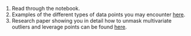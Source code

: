 1. Read through the notebook. 
2. Examples of the different types of data points you may encounter [here](https://www2.stat.duke.edu/courses/Spring19/sta101.002/post/project/outliers.html).
3. Research paper showing you in detail how to unmask multivariate outliers and leverage points can be found [here](https://www.researchgate.net/publication/243765895_Unmasking_Multivariate_Outliers_and_Leverage_Points).